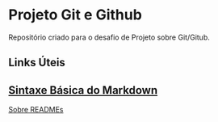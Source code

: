 # Projeto Git e Github

Repositório criado para o desafio de Projeto sobre Git/Gitub.

## Links Úteis
[Sintaxe Básica do Markdown](https://markdown.net.br/sintaxe-basica/)
--
[Sobre READMEs](https://docs.github.com/pt/repositories/managing-your-repositorys-settings-and-features/customizing-your-repository/about-readmes)



